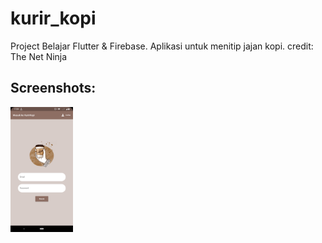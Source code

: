 # kurir_kopi

Project Belajar Flutter & Firebase. Aplikasi untuk menitip jajan kopi.
credit: The Net Ninja

## Screenshots:

<img src="screenshots/screenshot1.png" width="100">
